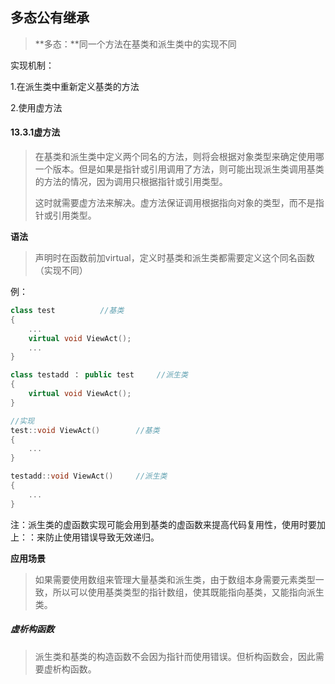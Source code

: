 ## 多态公有继承

> **多态：**同一个方法在基类和派生类中的实现不同

实现机制：

1.在派生类中重新定义基类的方法

2.使用虚方法

#### 13.3.1虚方法

> 在基类和派生类中定义两个同名的方法，则将会根据对象类型来确定使用哪一个版本。但是如果是指针或引用调用了方法，则可能出现派生类调用基类的方法的情况，因为调用只根据指针或引用类型。
>
> 这时就需要虚方法来解决。虚方法保证调用根据指向对象的类型，而不是指针或引用类型。

**语法**

> 声明时在函数前加virtual，定义时基类和派生类都需要定义这个同名函数（实现不同）

例：

```c++
class test			//基类
{
    ...
    virtual void ViewAct();
    ...
}

class testadd ： public test		//派生类
{
    virtual void ViewAct();
}

//实现
test::void ViewAct()		//基类
{
    ...
}

testadd::void ViewAct()		//派生类
{
    ...
}
```

注：派生类的虚函数实现可能会用到基类的虚函数来提高代码复用性，使用时要加上：：来防止使用错误导致无效递归。

**应用场景**

> 如果需要使用数组来管理大量基类和派生类，由于数组本身需要元素类型一致，所以可以使用基类类型的指针数组，使其既能指向基类，又能指向派生类。



##### 虚析构函数

> 派生类和基类的构造函数不会因为指针而使用错误。但析构函数会，因此需要虚析构函数。